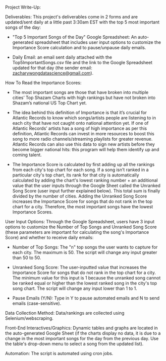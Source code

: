 Project Write-Up:

Deliverables: This project's deliverables come in 2 forms and are updated/sent daily at a little past 3:30am EST with the top 5 most important songs of the day:

* "Top 5 Important Songs of the Day" Google Spreadsheet: An auto-generated spreadsheet that includes user input options to customize the Importance Score calculation and to  pause/unpause daily emails.

* Daily Email: an email sent daily attached with the Top5ImportantSongs.csv file and the link to the Google Spreadsheet updated for that day (the sender email: zacharywongdatascience@gmail.com). 

How To Read the Importance Scores:

* The most important songs are those that have broken into multiple cities’ Top Shazam Charts with high rankings but have not broken into Shazam’s national US Top Chart yet.

* The idea behind this definition of Importance is that it’s crucial for Atlantic Records to know which songs/artists people are listening to in each city that have not caught onto national attention yet. If one of Atlantic Records’ artists has a song of high importance as per this definition, Atlantic Records can invest in more resources to boost this song to more radio channels/streaming playlists for greater revenue. Atlantic Records can also use this data to sign new artists before they become bigger national hits: this program will help them identify up and coming talent.

* The Importance Score is calculated by first adding up all the rankings from each city's top chart for each song. If a song isn’t ranked in a particular city's top chart, its rank for that city is automatically calculated by adding the chart's lowest ranking number + an additional value that the user inputs through the Google Sheet called the Unranked Song Score (user input further explained below). This total sum is finally divided by the number of cities. Adding the Unranked Song Score increases the Importance Score for songs that do not rank in the top chart for a city. Therefore, the most important songs have the lowest Importance Scores.

User Input Options: Through the Google Spreadsheet, users have 3 input options to customize the Number of Top Songs and Unranked Song Score (these parameters are important for calculating the song's Importance Score) and whether to receive daily emails: 

* Number of Top Songs: The "n" top songs the user wants to capture for each city. The maximum is 50.  The script will change any input greater than 50 to 50.
 
* Unranked Song Score: The user-inputted value that increases the Importance Score for songs that do not rank in the top chart for a city. The minimum value for this input is 1 because the unranked song cannot be ranked equal or higher than the lowest ranked song in the city's top song chart. The script will change any input lower than 1 to 1.

* Pause Emails (Y/N): Type in Y to pause automated emails and N to send emails (case-sensitive). 

Data Collection Method: Data/rankings are collected using Selenium/webscraping. 

Front-End Interactives/Graphics: Dynamic tables and graphs are located in the auto-generated Google Sheet (if the charts display no data, it is due to a change in the most important songs for the day from the previous day. Use the table's drop-down menu to select a song from the updated list). 

Automation: The script is automated using cron jobs. 
